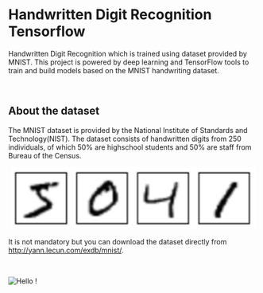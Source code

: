 # Handwritten Digit Recognition Tensorflow

Handwritten Digit Recognition which is trained using dataset provided by MNIST. This project is powered by deep learning and TensorFlow tools to train and build models based
on the MNIST handwriting dataset.

<br />

## About the dataset

The MNIST dataset is provided by the National Institute of Standards and Technology(NIST). The dataset consists of handwritten digits from 250 individuals, of which 50% are highschool students and 50% are staff from Bureau of the Census. <br>

<p align="center">
  <img src="https://raw.githubusercontent.com/kevinadhiguna/handwritten-digit-recognition-tensorflow/master/illustration/illustration.png" alt="dataset-illustration" />
</p>

It is not mandatory but you can download the dataset directly from http://yann.lecun.com/exdb/mnist/.

<br />

![Hello !](https://api.visitorbadge.io/api/VisitorHit?user=kevinadhiguna&repo=handwritten-digit-recognition-tensorflow&label=thanks%20for%20dropping%20in%20!&labelColor=%23000000&countColor=%23FFFFFF)
